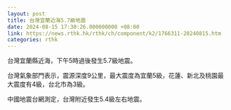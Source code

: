 ```yaml
---
layout: post
title: 台灣宜蘭近海5.7級地震
date: 2024-08-15 17:30:26.000000000 +08:00
link: https://news.rthk.hk/rthk/ch/component/k2/1766311-20240815.htm
categories: rthk
---
```


台灣宜蘭縣近海，下午5時過後發生5.7級地震。

台灣氣象部門表示，震源深度9公里，最大震度為宜蘭5級，花蓮、新北及桃園最大震度有4級，台北市為3級。

中國地震台網測定，台灣附近發生5.4級左右地震。
